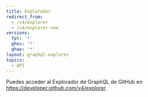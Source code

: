 ```yaml
---
title: Explorador
redirect_from:
  - /v4/explorer
  - /v4/explorer-new
versions:
  fpt: '*'
  ghes: '*'
  ghae: '*'
layout: graphql-explorer
topics:
  - API
---
```


Puedes acceder al Explorador de GraphQL de GitHub en https://developer.github.com/v4/explorer.

